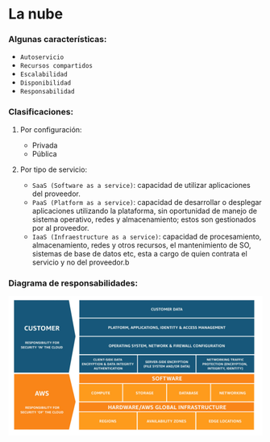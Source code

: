 # La nube

### Algunas características:

- `Autoservicio`
- `Recursos compartidos`
- `Escalabilidad`
- `Disponibilidad`
- `Responsabilidad`

### Clasificaciones:

1. Por configuración:

   - Privada
   - Pública

1. Por tipo de servicio:
   - `SaaS (Software as a service)`: capacidad de utilizar aplicaciones del proveedor.
   - `PaaS (Platform as a service)`: capacidad de desarrollar o desplegar aplicaciones utilizando la plataforma, sin oportunidad de manejo de sistema operativo, redes y almacenamiento; estos son gestionados por al proveedor.
   - `IaaS (Infraestructure as a service)`: capacidad de procesamiento, almacenamiento, redes y otros recursos, el mantenimiento de SO, sistemas de base de datos etc, esta a cargo de quien contrata el servicio y no del proveedor.b

### Diagrama de responsabilidades:

![Responsabilidades en la nube](../images/aws-cloud-responsibilities.jpg)
